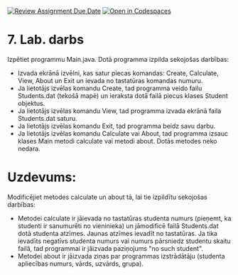 [![Review Assignment Due Date](https://classroom.github.com/assets/deadline-readme-button-24ddc0f5d75046c5622901739e7c5dd533143b0c8e959d652212380cedb1ea36.svg)](https://classroom.github.com/a/41u1QVAe)
[![Open in Codespaces](https://classroom.github.com/assets/launch-codespace-7f7980b617ed060a017424585567c406b6ee15c891e84e1186181d67ecf80aa0.svg)](https://classroom.github.com/open-in-codespaces?assignment_repo_id=14437532)
# 7. Lab. darbs
Izpētiet programmu Main.java. Dotā programma izpilda sekojošas darbības:
* Izvada ekrānā izvēlni, kas satur piecas komandas: Create, Calculate, View, About un Exit un ievada no tastatūras komandas numuru.
* Ja lietotājs izvēlas komandu Create, tad programma veido failu Students.dat (tekošā mapē) un ieraksta dotā failā piecus klases Student objektus.
* Ja lietotājs izvēlas komandu View, tad programma izvada ekrānā faila Students.dat saturu.
* Ja lietotājs izvēlas komandu Exit, tad programma beidz savu darbu.
* Ja lietotājs izvēlas komandu Calculate vai About, tad programma izsauc klases Main metodi calculate vai metodi about. Dotās metodes neko nedara.

# Uzdevums:
Modificējiet metodes calculate un about tā, lai tie izpildītu sekojošas darbības:
* Metodei calculate ir jāievada no tastatūras studenta numurs (pieņemt, ka studenti ir sanumurēti no vieninieka) un jāmodificē failā Students.dat dotā studenta atzīmes. Jaunas atzīmes ievadīt no tastatūras. Ja tika ievadīts negatīvs studenta numurs vai numurs pārsniedz studentu skaitu failā, tad programmai ir jāizvada paziņojums "no such student".
* Metodei about ir jāizvada ziņas par programmas izstrādātāju (studenta apliecības numurs, vārds, uzvārds, grupa). 

